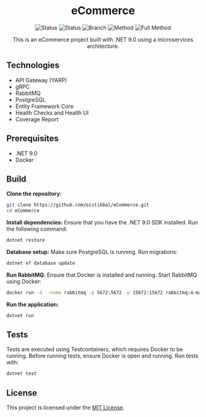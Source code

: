 <h1 align="center">
  eCommerce
</h1>

<div align="center">
  <img src="https://github.com/oistikbal/eCommerce/actions/workflows/dotnet.yml/badge.svg?" alt="Status">
    <img src="https://oistikbal.github.io/eCommerce/badge_linecoverage.svg" alt="Status">
    <img src="https://oistikbal.github.io/eCommerce/badge_branchcoverage.svg" alt="Branch">
    <img src="https://oistikbal.github.io/eCommerce/badge_methodcoverage.svg" alt="Method">
    <img src="https://oistikbal.github.io/eCommerce/badge_fullmethodcoverage.svg" alt="Full Method">
</div>

<p align="center">
This is an eCommerce project built with .NET 9.0 using a microservices architecture.
</p>

## Technologies
- API Gateway (YARP)
- gRPC
- RabbitMQ
- PostgreSQL
- Entity Framework Core
- Health Checks and Health UI
- Coverage Report

## Prerequisites
- .NET 9.0
- Docker

## Build

**Clone the repository:**
   ```bash
   git clone https://github.com/oistikbal/eCommerce.git
   cd eCommerce
   ```

**Install dependencies:**
   Ensure that you have the .NET 9.0 SDK installed. Run the following command:
   ```bash
   dotnet restore
   ```
**Database setup:**
   Make sure PostgreSQL is running.
   Run migrations:
   ```bash
   dotnet ef database update
   ```

**Run RabbitMQ**:
Ensure that Docker is installed and running.
Start RabbitMQ using Docker:
   ```bash
docker run -d --name rabbitmq -p 5672:5672 -p 15672:15672 rabbitmq:4-management
   ```

**Run the application:**
   ```bash
   dotnet run
   ```

## Tests
Tests are executed using Testcontainers, which requires Docker to be running.
Before running tests, ensure Docker is open and running.
Run tests with:
```bash
dotnet test
```



## License
This project is licensed under the [MIT License](LICENSE).